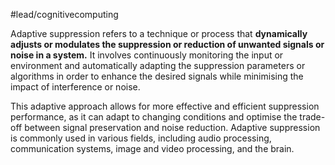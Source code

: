 #lead/cognitivecomputing 

Adaptive suppression refers to a technique or process that **dynamically adjusts or modulates the suppression or reduction of unwanted signals or noise in a system.** It involves continuously monitoring the input or environment and automatically adapting the suppression parameters or algorithms in order to enhance the desired signals while minimising the impact of interference or noise.

This adaptive approach allows for more effective and efficient suppression performance, as it can adapt to changing conditions and optimise the trade-off between signal preservation and noise reduction. Adaptive suppression is commonly used in various fields, including audio processing, communication systems, image and video processing, and the brain.
